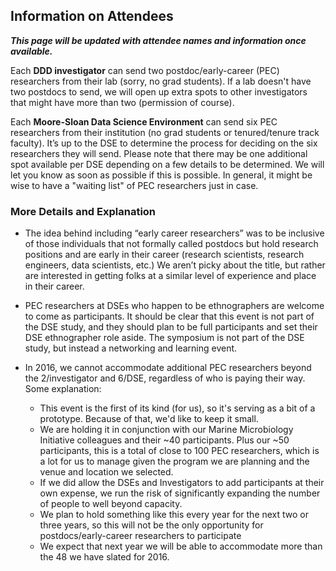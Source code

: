 ## Information on Attendees

_**This page will be updated with attendee names and information once available.**_

Each **DDD investigator** can send two postdoc/early-career (PEC) researchers from their lab (sorry, no grad students). If a lab doesn't have two postdocs to send, we will open up extra spots to other investigators that might have more than two (permission of course).

Each **Moore-Sloan Data Science Environment** can send six PEC researchers from their institution (no grad students or tenured/tenure track faculty). It’s up to the DSE to determine the process for deciding on the six researchers they will send. Please note that there may be one additional spot available per DSE depending on a few details to be determined. We will let you know as soon as possible if this is possible. In general, it might be wise to have a "waiting list" of PEC researchers just in case.

### More Details and Explanation

* The idea behind including “early career researchers” was to be inclusive of those individuals that not formally called postdocs but hold research positions and are early in their career (research scientists, research engineers, data scientists, etc.) We aren’t picky about the title, but rather are interested in getting folks at a similar level of experience and place in their career.

* PEC researchers at DSEs who happen to be ethnographers are welcome to come as participants. It should be clear that this event is not part of the DSE study, and they should plan to be full participants and set their DSE ethnographer role aside. The symposium is not part of the DSE study, but instead a networking and learning event.

* In 2016, we cannot accommodate additional PEC researchers beyond the 2/investigator and 6/DSE, regardless of who is paying their way. Some explanation:
	* This event is the first of its kind (for us), so it's serving as a bit of a prototype. Because of that, we'd like to keep it small. 
	* We are holding it in conjunction with our Marine Microbiology Initiative colleagues and their ~40 participants. Plus our ~50 participants, this is a total of close to 100 PEC researchers, which is a lot for us to manage given the program we are planning and the venue and location we selected.
	* If we did allow the DSEs and Investigators to add participants at their own expense, we run the risk of significantly expanding the number of people to well beyond capacity. 
	* We plan to hold something like this every year for the next two or three years, so this will not be the only opportunity for postdocs/early-career researchers to participate
	* We expect that next year we will be able to accommodate more than the 48 we have slated for 2016. 

